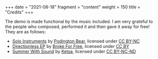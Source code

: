 +++
date = "2021-08-18"
fragment = "content"
weight = 150
title = "Credits"
+++

The demo is made functional by the music included. I am very grateful to the people who composed, performed it and then gave it away for free! They are as follows:

* [Solo Instruments](https://freemusicarchive.org/music/Podington_Bear/Solo_Instruments) by [Podington Bear](https://freemusicarchive.org/music/Podington_Bear), licensed under [CC BY-NC](https://creativecommons.org/licenses/by-nc/3.0/)
* [Directionless EP](https://freemusicarchive.org/music/Broke_For_Free/Directionless_EP) by [Broke For Free](https://freemusicarchive.org/music/Broke_For_Free), licensed under [CC BY](https://creativecommons.org/licenses/by/3.0/)
* [Summer With Sound](https://freemusicarchive.org/music/Ketsa/summer-with-sound) by [Ketsa](https://freemusicarchive.org/music/Ketsa), licensed under [CC BY-NC-ND](https://creativecommons.org/licenses/by-nc-nd/4.0/)
